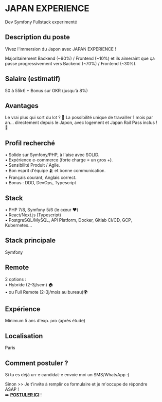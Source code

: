 # JAPAN EXPERIENCE
Dev Symfony Fullstack experimenté

## Description du poste
Vivez l'immersion du Japon avec JAPAN EXPERIENCE !

Majoritairement Backend (~90%) / Frontend (~10%) et ils aimeraint que ça passe progressivement vers Backend (~70%) / Frontend (~30%).

## Salaire (estimatif)
50 à 55k€ + Bonus sur OKR (jusqu'à 8%)

## Avantages
Le vrai plus qui sort du lot ? 🤩 La possibilité unique de travailler 1 mois par an... directement depuis le Japon, avec logement et Japan Rail Pass inclus ! 🚄

## Profil recherché
•	Solide sur Symfony/PHP, à l'aise avec SOLID.</br>
•	Expérience e-commerce (forte charge = un gros +).</br>
•	Sensibilité Produit / Agile.</br>
•	Bon esprit d'équipe 🫂 et bonne communication.</br>
•	Français courant, Anglais correct.</br>
•	Bonus : DDD, DevOps, Typescript</br>

## Stack
•	PHP 7/8, Symfony 5/6 (le cœur ❤️)</br>
•	React/Next.js (Typescript)</br>
•	PostgreSQL/MySQL, API Platform, Docker, Gitlab CI/CD, GCP, Kubernetes...</br>

## Stack principale
Symfony

## Remote
2 options :</br>
•	Hybride (2-3j/sem) 🏠</br>
•	ou Full Remote (2-3j/mois au bureau)🌍</br>

## Expérience
Minimum 5 ans d'exp. pro (après étude)

## Localisation
Paris

## Comment postuler ?
Si tu es déjà un-e candidat-e envoie moi un SMS/WhatsApp :)

Sinon >> Je t'invite à remplir ce formulaire et je m'occupe de répondre ASAP !</br>
➡️ <b><a href="https://form.jotform.com/251094648903361" target="_blank">POSTULER ICI</a></b> !
